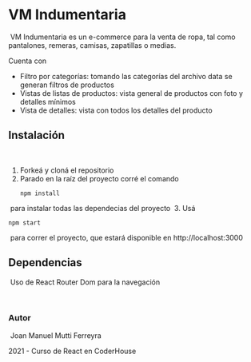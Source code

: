 # VM Indumentaria
​
VM Indumentaria es un e-commerce para la venta de ropa, tal como pantalones, remeras, camisas, zapatillas o medias.
​

Cuenta con
​
- Filtro por categorías: tomando las categorías del archivo data se generan filtros de productos
- Vistas de listas de productos: vista general de productos con foto y detalles mínimos
- Vista de detalles: vista con todos los detalles del producto
​
## Instalación
​
1. Forkeá y cloná el repositorio
​
2. Parado en la raíz del proyecto corré el comando 
​
   ```
   npm install
   ```
​
    para instalar todas las dependecias del proyecto
​
3. Usá 
​
   ```
   npm start
   ```
​
    para correr el proyecto, que estará disponible en http://localhost:3000
​
​
​
## Dependencias
​
Uso de React Router Dom para la navegación

​
### Autor
​
Joan Manuel Mutti Ferreyra
​

2021 - Curso de React en CoderHouse